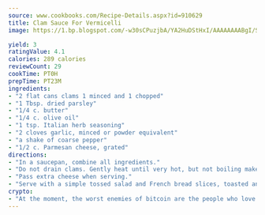 ```yaml
---
source: www.cookbooks.com/Recipe-Details.aspx?id=910629
title: Clam Sauce For Vermicelli
image: https://1.bp.blogspot.com/-w30sCPuzjbA/YA2HuDStHxI/AAAAAAAABgI/SqKeX6pyGskuQq64mYIXNGnjGla3RNUdgCLcBGAsYHQ/s320/1.png

yield: 3
ratingValue: 4.1
calories: 289 calories
reviewCount: 29
cookTime: PT0H
prepTime: PT23M
ingredients:
- "2 flat cans clams 1 minced and 1 chopped"
- "1 Tbsp. dried parsley"
- "1/4 c. butter"
- "1/4 c. olive oil"
- "1 tsp. Italian herb seasoning"
- "2 cloves garlic, minced or powder equivalent"
- "a shake of coarse pepper"
- "1/2 c. Parmesan cheese, grated"
directions:
- "In a saucepan, combine all ingredients."
- "Do not drain clams. Gently heat until very hot, but not boiling makes clams tough. Makes enough sauce for 8 ounces prepared vermicelli."
- "Pass extra cheese when serving."
- "Serve with a simple tossed salad and French bread slices, toasted and buttered."
crypto:
- "At the moment, the worst enemies of bitcoin are the people who love bitcoin."
---
```

